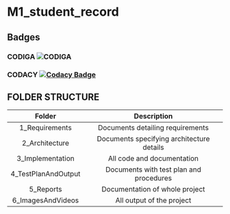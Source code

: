 # M1_student_record

## Badges
### CODIGA ![CODIGA](https://api.codiga.io/project/32535/status/svg)
### CODACY  [![Codacy Badge](https://app.codacy.com/project/badge/Grade/91090600ff054fb99b0ea8f4d216cdb7)](https://www.codacy.com/gh/Ajithmathiyalagan/M1_Student_Record/dashboard?utm_source=github.com&amp;utm_medium=referral&amp;utm_content=Ajithmathiyalagan/M1_Student_Record&amp;utm_campaign=Badge_Grade)
## FOLDER STRUCTURE
| Folder | Description | 
| :----: | :---------: |
| 1_Requirements | Documents detailing requirements |
| 2_Architecture | Documents specifying architecture details |
| 3_Implementation | All code and documentation |
| 4_TestPlanAndOutput | Documents with test plan and procedures |
| 5_Reports | Documentation of whole project |
| 6_ImagesAndVideos | All output of the project |
